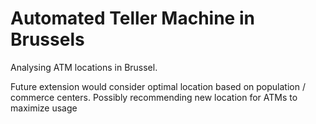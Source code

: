 # Automated Teller Machine in Brussels

Analysing ATM locations in Brussel.



Future extension would consider optimal location based on population / commerce centers. Possibly recommending new location for ATMs to maximize usage    
